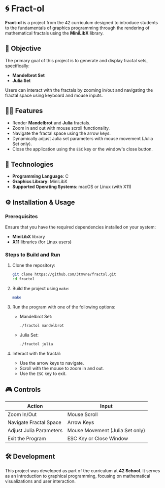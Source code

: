 # 🌀 Fract-ol

**Fract-ol** is a project from the 42 curriculum designed to introduce students to the fundamentals of graphics programming through the rendering of mathematical fractals using the **MiniLibX** library.

## 📌 Objective

The primary goal of this project is to generate and display fractal sets, specifically:

- **Mandelbrot Set**
- **Julia Set**

Users can interact with the fractals by zooming in/out and navigating the fractal space using keyboard and mouse inputs.

## 🧑‍💻 Features

- Render **Mandelbrot** and **Julia** fractals.
- Zoom in and out with mouse scroll functionality.
- Navigate the fractal space using the arrow keys.
- Dynamically adjust Julia set parameters with mouse movement (Julia Set only).
- Close the application using the `ESC` key or the window's close button.

## 🧰 Technologies

- **Programming Language**: C
- **Graphics Library**: MiniLibX
- **Supported Operating Systems**: macOS or Linux (with X11)

## ⚙️ Installation & Usage

### Prerequisites

Ensure that you have the required dependencies installed on your system:
- **MiniLibX** library
- **X11** libraries (for Linux users)

### Steps to Build and Run

1. Clone the repository:
   ```bash
   git clone https://github.com/3tmvne/fractol.git
   cd fractol
   ```

2. Build the project using `make`:
   ```bash
   make
   ```

3. Run the program with one of the following options:
   - Mandelbrot Set:
     ```bash
     ./fractol mandelbrot
     ```
   - Julia Set:
     ```bash
     ./fractol julia
     ```

4. Interact with the fractal:
   - Use the arrow keys to navigate.
   - Scroll with the mouse to zoom in and out.
   - Use the `ESC` key to exit.

## 🎮 Controls

| Action                    | Input                            |
|---------------------------|----------------------------------|
| Zoom In/Out              | Mouse Scroll                    |
| Navigate Fractal Space   | Arrow Keys                      |
| Adjust Julia Parameters  | Mouse Movement (Julia Set only) |
| Exit the Program          | ESC Key or Close Window         |

## 🛠️ Development

This project was developed as part of the curriculum at **42 School**. It serves as an introduction to graphical programming, focusing on mathematical visualizations and user interaction.
